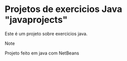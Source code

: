 # Projetos de exercicios Java "javaprojects"

  Este é um projeto sobre exercicios java.

>[!Note]
>Projeto feito em java com NetBeans
